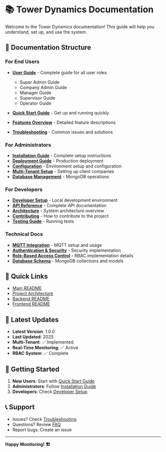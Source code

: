 # 📚 Tower Dynamics Documentation

Welcome to the Tower Dynamics documentation! This guide will help you understand, set up, and use the system.

## 📖 Documentation Structure

### For End Users

- **[User Guide](./user-guide.md)** - Complete guide for all user roles
  - Super Admin Guide
  - Company Admin Guide
  - Manager Guide
  - Supervisor Guide
  - Operator Guide

- **[Quick Start Guide](./quick-start.md)** - Get up and running quickly
- **[Features Overview](./features.md)** - Detailed feature descriptions
- **[Troubleshooting](./troubleshooting.md)** - Common issues and solutions

### For Administrators

- **[Installation Guide](./installation.md)** - Complete setup instructions
- **[Deployment Guide](../DEPLOYMENT_GUIDE.md)** - Production deployment
- **[Configuration](./configuration.md)** - Environment setup and configuration
- **[Multi-Tenant Setup](./multi-tenant-setup.md)** - Setting up client companies
- **[Database Management](./database-management.md)** - MongoDB operations

### For Developers

- **[Developer Setup](./developer-setup.md)** - Local development environment
- **[API Reference](./api-reference.md)** - Complete API documentation
- **[Architecture](./architecture.md)** - System architecture overview
- **[Contributing](./contributing.md)** - How to contribute to the project
- **[Testing Guide](./testing.md)** - Running tests

### Technical Docs

- **[MQTT Integration](./mqtt-integration.md)** - MQTT setup and usage
- **[Authentication & Security](./security.md)** - Security implementation
- **[Role-Based Access Control](./rbac.md)** - RBAC implementation details
- **[Database Schema](./database-schema.md)** - MongoDB collections and models

## 🚀 Quick Links

- [Main README](../README.md)
- [Project Architecture](../PROJECT_ARCHITECTURE.md)
- [Backend README](../backend/README.md)
- [Frontend README](../frontend/README.md)

## 📝 Latest Updates

- **Latest Version**: 1.0.0
- **Last Updated**: 2025
- **Multi-Tenant**: ✅ Implemented
- **Real-Time Monitoring**: ✅ Active
- **RBAC System**: ✅ Complete

## 🎯 Getting Started

1. **New Users**: Start with [Quick Start Guide](./quick-start.md)
2. **Administrators**: Follow [Installation Guide](./installation.md)
3. **Developers**: Check [Developer Setup](./developer-setup.md)

## 📞 Support

- Issues? Check [Troubleshooting](./troubleshooting.md)
- Questions? Review [FAQ](./faq.md)
- Report bugs: Create an issue

---

**Happy Monitoring! 🏗️**

